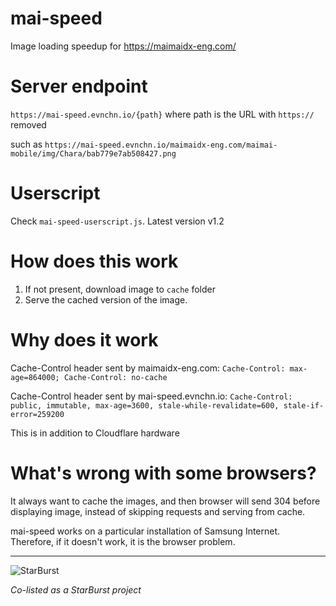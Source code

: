 # mai-speed
Image loading speedup for https://maimaidx-eng.com/

# Server endpoint
`https://mai-speed.evnchn.io/{path}` where path is the URL with `https://` removed

such as `https://mai-speed.evnchn.io/maimaidx-eng.com/maimai-mobile/img/Chara/bab779e7ab508427.png`

# Userscript
Check `mai-speed-userscript.js`. Latest version v1.2

# How does this work
1. If not present, download image to `cache` folder
2. Serve the cached version of the image.

# Why does it work
Cache-Control header sent by maimaidx-eng.com: `Cache-Control: max-age=864000; Cache-Control: no-cache`

Cache-Control header sent by mai-speed.evnchn.io: `Cache-Control: public, immutable, max-age=3600, stale-while-revalidate=600, stale-if-error=259200`

This is in addition to Cloudflare hardware

# What's wrong with some browsers?
It always want to cache the images, and then browser will send 304 before displaying image, instead of skipping requests and serving from cache. 

mai-speed works on a particular installation of Samsung Internet. Therefore, if it doesn't work, it is the browser problem. 

---
![StarBurst](https://media.tenor.com/U_Qt6y6AFAYAAAAC/stream-syrex.gif)

_Co-listed as a StarBurst project_
